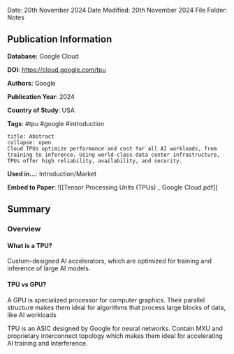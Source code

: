 Date: 20th November 2024
Date Modified: 20th November 2024
File Folder: Notes
## Publication Information

**Database:**  Google Cloud

**DOI**:  https://cloud.google.com/tpu

**Authors**: Google

**Publication Year**: 2024

**Country of Study**: USA

**Tags**: #tpu #google #introduction

```ad-abstract
title: Abstract
collapse: open
Cloud TPUs optimize performance and cost for all AI workloads, from training to inference. Using world-class data center infrastructure, TPUs offer high reliability, availability, and security.
```

**Used in…**: Introduction/Market

**Embed to Paper**: ![[Tensor Processing Units (TPUs) _ Google Cloud.pdf]]
## Summary

### Overview

#### What is a TPU?

Custom-designed AI accelerators, which are optimized for training and inference of large AI models. 

#### TPU vs GPU?

A GPU is specialized processor for computer graphics. Their parallel structure makes them ideal for algorithms that process large blocks of data, like AI workloads

TPU is an ASIC designed by Google for neural networks. Contain MXU and proprietary interconnect topology which makes them ideal for accelerating AI training and interference.
